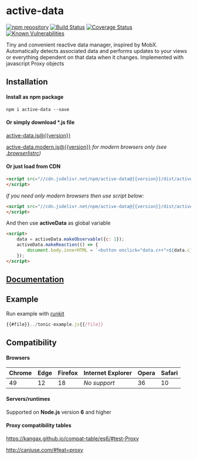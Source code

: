 # active-data

[![npm repository](https://img.shields.io/npm/v/active-data.svg)](https://www.npmjs.com/package/active-data)
[![Build Status](https://travis-ci.org/forceuser/active-data.svg?branch=master)](https://travis-ci.org/forceuser/active-data)
[![Coverage Status](https://img.shields.io/codecov/c/github/forceuser/active-data/master.svg)](https://codecov.io/gh/forceuser/active-data)
[![Known Vulnerabilities](https://snyk.io/test/github/forceuser/active-data/badge.svg)](https://snyk.io/test/github/forceuser/active-data)

Tiny and convenient reactive data manager, inspired by MobX. Automatically detects associated data and performs updates to your views or everything dependent on that data when it changes. Implemented with javascript Proxy objects

## Installation

#### Install as npm package

```shell
npm i active-data --save
```

#### Or simply download \*.js file

[active-data.js@{{version}}](https://github.com/forceuser/active-data/releases/download/{{version}}/active-data.js)

[active-data.modern.js@{{version}}](https://github.com/forceuser/active-data/releases/download/{{version}}/active-data.modern.js) *for modern browsers only (see [.browserlistrc](https://github.com/forceuser/active-data/blob/master/.browserslistrc))*

#### Or just load from CDN

```html
<script src="//cdn.jsdelivr.net/npm/active-data@{{version}}/dist/active-data.js" integrity="{{#ssri}}../dist/active-data.js{{/ssri}}" crossorigin="anonymous">
</script>
```

*if you need only modern browsers then use script below:*

```html
<script src="//cdn.jsdelivr.net/npm/active-data@{{version}}/dist/active-data.modern.js" integrity="{{#ssri}}../dist/active-data.modern.js{{/ssri}}" crossorigin="anonymous">
</script>
```

And then use **activeData** as global variable
```html
<script>
	data = activeData.makeObservable({c: 1});
	activeData.makeReaction(() => {
		document.body.innerHTML = `<button onclick="data.c++">${data.c}</button>`;
	});
</script>
```
## [Documentation](./DOCUMENTATION.md)

## Example

Run example with [runkit](https://npm.runkit.com/active-data)

```js
{{#file}}../tonic-example.js{{/file}}
```

## Compatibility

#### Browsers

| Chrome | Edge | Firefox | Internet Explorer | Opera | Safari |
| ------ | ---- | ------- | ----------------- | ----- | ------ |
| 49     | 12   | 18      | *No support*      | 36    | 10     |

#### Servers/runtimes

Supported on **Node.js** version **6** and higher

#### Proxy compatibility tables

https://kangax.github.io/compat-table/es6/#test-Proxy

http://caniuse.com/#feat=proxy
